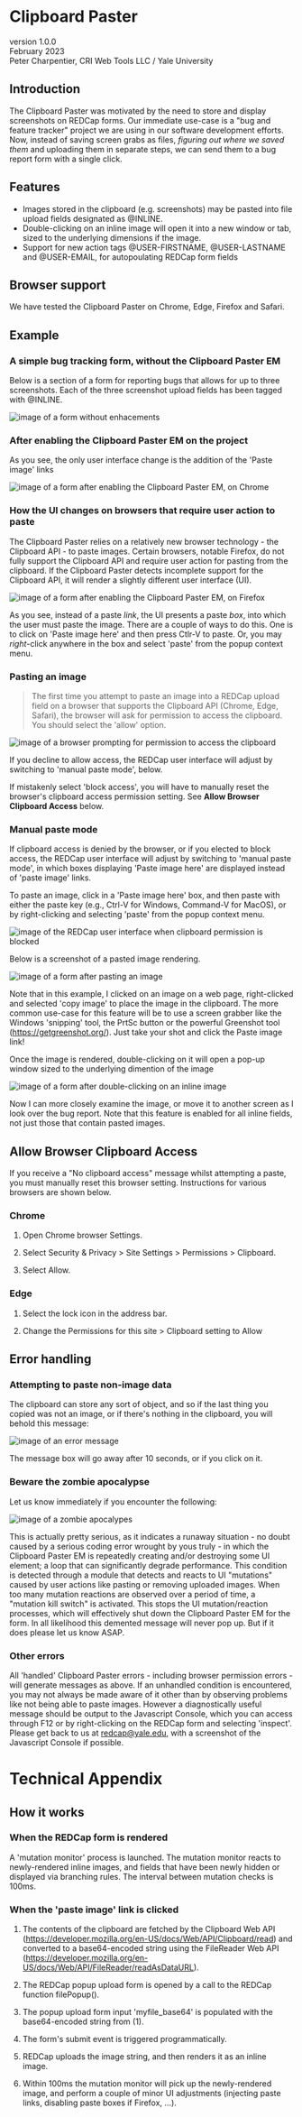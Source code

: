# Clipboard Paster
version 1.0.0  
February 2023  
Peter Charpentier, CRI Web Tools LLC / Yale University

## Introduction
The Clipboard Paster was motivated by the need to store and display screenshots on REDCap forms. Our immediate use-case is a "bug and feature tracker" project we are using in our software development efforts. Now, instead of saving screen grabs as files, *figuring out where we saved them* and uploading them in separate steps, we can send them to a bug report form with a single click.

## Features
- Images stored in the clipboard (e.g. screenshots) may be pasted into file upload fields designated as @INLINE.
- Double-clicking on an inline image will open it into a new window or tab, sized to the underlying dimensions if the image.
- Support for new action tags @USER-FIRSTNAME, @USER-LASTNAME and @USER-EMAIL, for autopoulating REDCap form fields

## Browser support
We have tested the Clipboard Paster on Chrome, Edge, Firefox and Safari. 

## Example 

### A simple bug tracking form, without the Clipboard Paster EM

Below is a section of a form for reporting bugs that allows for up to three screenshots. Each of the three screenshot upload fields has been tagged with @INLINE.

![image of a form without enhacements](images/example0.png)

### After enabling the Clipboard Paster EM on the project

As you see, the only user interface change is the addition of the 'Paste image' links

![image of a form after enabling the Clipboard Paster EM, on Chrome](images/example1.png)

### How the UI changes on browsers that require user action to paste
The Clipboard Paster relies on a relatively new browser technology - the Clipboard API - to paste images. Certain browsers, notable Firefox, do not fully support the Clipboard API and require user action for pasting from the clipboard. If the Clipboard Paster detects incomplete support for the Clipboard API, it will render a slightly different user interface (UI).

![image of a form after enabling the Clipboard Paster EM, on Firefox](images/example1a.png)

As you see, instead of a paste *link*, the UI presents a paste *box*, into which the user must paste the image. There are a couple of ways to do this. One is to click on 'Paste image here' and then press Ctlr-V to paste. Or, you may *right*-click anywhere in the box and select 'paste' from the popup context menu.

### Pasting an image

> The first time you attempt to paste an image into a REDCap upload field on a browser that supports the Clipboard API (Chrome, Edge, Safari), the browser will ask for permission to access the clipboard. You should select the 'allow' option. 

![image of a browser prompting for permission to access the clipboard](images/clipboard_perm_prompt.png)

If you decline to allow access, the REDCap user interface will adjust by switching to 'manual paste mode', below.

If mistakenly select 'block access', you will have to manually reset the browser's clipboard access permission setting. See **Allow Browser Clipboard Access** below.

### Manual paste mode

If clipboard access is denied by the browser, or if you elected to block access, the REDCap user interface will adjust by switching to 'manual paste mode', in which boxes displaying 'Paste image here' are displayed instead of 'paste image' links.

To paste an image, click in a 'Paste image here' box, and then paste with either the paste key (e.g., Ctrl-V for Windows, Command-V for MacOS), or by right-clicking and selecting 'paste' from the popup context menu.

![image of the REDCap user interface when clipboard permission is blocked](images/clipboard_perm_blocked.png)

Below is a screenshot of a pasted image rendering. 

![image of a form after pasting an image](images/example2.png)

Note that in this example, I clicked on an image on a web page, right-clicked and selected 'copy image' to place the image in the clipboard. The more common use-case for this feature will be to use a screen grabber like the Windows 'snipping' tool, the PrtSc button or the powerful Greenshot tool (https://getgreenshot.org/). Just take your shot and click the Paste image link!

Once the image is rendered, double-clicking on it will open a pop-up window sized to the underlying dimention of the image 

![image of a form after double-clicking on an inline image](images/example3.png)

Now I can more closely examine the image, or move it to another screen as I look over the bug report. Note that this feature is enabled for all inline fields, not just those that contain pasted images.

## Allow Browser Clipboard Access

If you receive a "No clipboard access" message whilst attempting a paste, you must manually reset this browser setting. Instructions for various browsers are shown below.

### Chrome

1. Open Chrome browser Settings.

2. Select Security & Privacy > Site Settings > Permissions > Clipboard.

3. Select Allow. 

### Edge

1. Select the lock icon in the address bar.

2. Change the Permissions for this site > Clipboard setting to Allow

## Error handling

### Attempting to paste non-image data

The clipboard can store any sort of object, and so if the last thing you copied was not an image, or if there's nothing in the clipboard, you will behold this message:

![image of an error message](images/example6.png)

The message box will go away after 10 seconds, or if you click on it.

### Beware the zombie apocalypse
Let us know immediately if you encounter the following:

![image of a zombie apocalypes](images/zombie.png)

This is actually pretty serious, as it indicates a runaway situation - no doubt caused by a serious coding error wrought by yous truly - in which the Clipboard Paster EM is repeatedly creating and/or destroying some UI element; a loop that can significantly degrade performance. This condition is detected through a module that detects and reacts to UI "mutations" caused by user actions like pasting or removing uploaded images. When too many mutation reactions are observed over a period of time, a "mutation kill switch" is activated. This stops the UI mutation/reaction processes, which will effectively shut down the Clipboard Paster EM for the form. In all likelihood this demented message will never pop up. But if it does please let us know ASAP.

### Other errors ###

All 'handled' Clipboard Paster errors - including browser permission errors - will generate messages as above. If an unhandled condition is encountered, you may not always be made aware of it other than by observing problems like not being able to paste images. However a diagnostically useful message should be output to the Javascript Console, which you can access through F12 or by right-clicking on the REDCap form and selecting 'inspect'. Please get back to us at redcap@yale.edu, with a screenshot of the Javascript Console if possible.

# Technical Appendix 

## How it works

### When the REDCap form is rendered ##

A 'mutation monitor' process is launched. The mutation monitor reacts to newly-rendered inline images, and fields that have been newly hidden or displayed via branching rules. The interval between mutation checks is 100ms.

### When the 'paste image' link is clicked ##

1. The contents of the clipboard are fetched by the Clipboard Web API (https://developer.mozilla.org/en-US/docs/Web/API/Clipboard/read) and converted to a base64-encoded string using the FileReader Web API (https://developer.mozilla.org/en-US/docs/Web/API/FileReader/readAsDataURL).

2. The REDCap popup upload form is opened by a call to the REDCap function filePopup().

3. The popup upload form input 'myfile_base64' is populated with the base64-encoded string from (1).

4. The form's submit event is triggered programmatically.

5. REDCap uploads the image string, and then renders it as an inline image.

6. Within 100ms the mutation monitor will pick up the newly-rendered image, and perform a couple of minor UI adjustments (injecting paste links, disabling paste boxes if Firefox, ...).


















